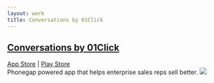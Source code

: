 ```yaml
---
layout: work
title: Conversations by 01Click
---
```

<h2 class="h2-link"><a href="http://www.01click.net/">Conversations by 01Click</a></h2>

<div class="subheader-links">
  <a href="https://itunes.apple.com/us/app/conversations-by-01click/id733144765?mt=8">App Store</a> | <a href="https://play.google.com/store/apps/details?id=net.zero1Click.conversations&hl=en">Play Store</a>
</div>
Phonegap powered app that helps enterprise sales reps sell better.
<img class="work-screenshot" src="{{ site.baseurl }}/images/conversations_01click.png">
